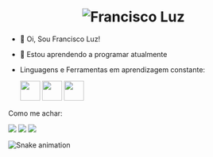 <h1 align="center">
  <img src="https://raw.githubusercontent.com/fantonioluz/fantonioluz/master/name.svg" alt="Francisco Luz" />
</h1>



- 👋 Oi, Sou Francisco Luz!
- 👀 Estou aprendendo a programar atualmente
- Linguagens e Ferramentas em aprendizagem constante:

  <img src="https://cdn.jsdelivr.net/gh/devicons/devicon/icons/python/python-original-wordmark.svg" width="40" height="40" /> <img src="https://cdn.jsdelivr.net/gh/devicons/devicon/icons/c/c-original.svg" width="40" height="40" />
            <img src="https://cdn.jsdelivr.net/gh/devicons/devicon/icons/git/git-original.svg" width="40" height="40" />
          


Como me achar:
<div>
<a href="https://instagram.com/franciscoant" target="_blank"><img src="https://img.shields.io/badge/-Instagram-%23E4405F?style=for-the-badge&logo=instagram&logoColor=white" target="_blank"></a>
<a href = "falf@cesar.school"><img src="https://img.shields.io/badge/Gmail-D14836?style=for-the-badge&logo=gmail&logoColor=white" target="_blank"></a>
<a href="https://www.linkedin.com/in/francisco-antonio-da-luz-filho-36165023b/" target="_blank"><img src="https://img.shields.io/badge/-LinkedIn-%230077B5?style=for-the-badge&logo=linkedin&logoColor=white" target="_blank"></a>   
</div>
          
![Snake animation](https://github.com/fantonioluz/fantonioluz/blob/output/github-contribution-grid-snake.svg)

<!---
fantonioluz/fantonioluz is a ✨ special ✨ repository because its `README.md` (this file) appears on your GitHub profile.
You can click the Preview link to take a look at your changes.
--->
